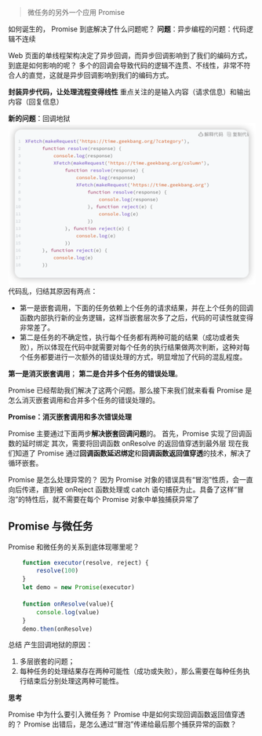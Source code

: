 >微任务的另外一个应用 Promise

如何诞生的，
Promise 到底解决了什么问题呢？
**问题**：异步编程的问题：代码逻辑不连续

Web 页面的单线程架构决定了异步回调，而异步回调影响到了我们的编码方式，到底是如何影响的呢？
多个的回调会导致代码的逻辑不连贯、不线性，非常不符合人的直觉，这就是异步回调影响到我们的编码方式。

**封装异步代码，让处理流程变得线性**
重点关注的是输入内容（请求信息）和输出内容（回复信息）

**新的问题**：回调地狱
![alt text](image-1.png)
代码乱，归结其原因有两点：
- 第一是嵌套调用，下面的任务依赖上个任务的请求结果，并在上个任务的回调函数内部执行新的业务逻辑，这样当嵌套层次多了之后，代码的可读性就变得非常差了。
- 第二是任务的不确定性，执行每个任务都有两种可能的结果（成功或者失败），所以体现在代码中就需要对每个任务的执行结果做两次判断，这种对每个任务都要进行一次额外的错误处理的方式，明显增加了代码的混乱程度。

**第一是消灭嵌套调用**；
**第二是合并多个任务的错误处理**。

Promise 已经帮助我们解决了这两个问题。那么接下来我们就来看看 Promise 是怎么消灭嵌套调用和合并多个任务的错误处理的。

**Promise：消灭嵌套调用和多次错误处理**

Promise 主要通过下面两步**解决嵌套回调问题**的。
首先，Promise 实现了回调函数的延时绑定
其次，需要将回调函数 onResolve 的返回值穿透到最外层
现在我们知道了 Promise 通过**回调函数延迟绑定**和**回调函数返回值穿透**的技术，解决了循环嵌套。


Promise 是怎么处理异常的？
因为 Promise 对象的错误具有“冒泡”性质，会一直向后传递，直到被 onReject 函数处理或 catch 语句捕获为止。具备了这样“冒泡”的特性后，就不需要在每个 Promise 对象中单独捕获异常了


## Promise 与微任务
Promise 和微任务的关系到底体现哪里呢？
```js
    function executor(resolve, reject) {
        resolve(100)
    }
    let demo = new Promise(executor)

    function onResolve(value){
        console.log(value)
    }
    demo.then(onResolve)
```

总结
产生回调地狱的原因：
1. 多层嵌套的问题；
2. 每种任务的处理结果存在两种可能性（成功或失败），那么需要在每种任务执行结束后分别处理这两种可能性。


**思考**

Promise 中为什么要引入微任务？
Promise 中是如何实现回调函数返回值穿透的？
Promise 出错后，是怎么通过“冒泡”传递给最后那个捕获异常的函数？